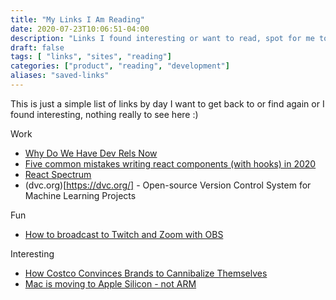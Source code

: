 ```yaml
---
title: "My Links I Am Reading"
date: 2020-07-23T10:06:51-04:00
description: "Links I found interesting or want to read, spot for me to save them, one's with stars I endorse"
draft: false
tags: [ "links", "sites", "reading"]
categories: ["product", "reading", "development"]
aliases: "saved-links"
---
```


This is just a simple list of links by day I want to get back to or find again or I found interesting, nothing really to see here :)


Work
* [Why Do We Have Dev Rels Now](https://zwischenzugs.com/2020/07/13/why-do-we-have-dev-rels-now/)
* [Five common mistakes writing react components (with hooks) in 2020](https://www.lorenzweiss.de/common_mistakes_react_hooks/)
* [React Spectrum](https://react-spectrum.adobe.com/react-spectrum/)
* (dvc.org)[https://dvc.org/] - Open-source Version Control System for Machine Learning Projects

Fun
* [How to broadcast to Twitch and Zoom with OBS]( https://tech.paulcz.net/blog/obs-broadcast-to-zoom-and-twitch/)

Interesting
* [How Costco Convinces Brands to Cannibalize Themselves](https://napkinmath.substack.com/p/how-costco-convinces-brands-to-cannibalize)
* [Mac is moving to Apple Silicon - not ARM](https://www.imore.com/mac-moving-apple-silicon-not-arm)
